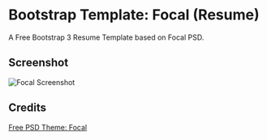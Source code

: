 # Bootstrap Template: Focal (Resume)
A Free Bootstrap 3 Resume Template based on Focal PSD.

## Screenshot
![Focal Screenshot](https://github.com/faurelia/bootstrap-template-focal-resume/edit/master/screenshot-sm.png
"Focal (Resume)")

## Credits
[Free PSD Theme: Focal](http://365psd.com/psd/focal-resume-psd-theme-54071)
